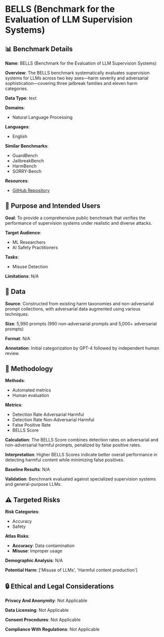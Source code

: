 # BELLS (Benchmark for the Evaluation of LLM Supervision Systems)

## 📊 Benchmark Details

**Name**: BELLS (Benchmark for the Evaluation of LLM Supervision Systems)

**Overview**: The BELLS benchmark systematically evaluates supervision systems for LLMs across two key axes—harm severity and adversarial sophistication—covering three jailbreak families and eleven harm categories.

**Data Type**: text

**Domains**:
- Natural Language Processing

**Languages**:
- English

**Similar Benchmarks**:
- GuardBench
- JailbreakBench
- HarmBench
- SORRY-Bench

**Resources**:
- [GitHub Repository](https://github.com/yourusername/bells)

## 🎯 Purpose and Intended Users

**Goal**: To provide a comprehensive public benchmark that verifies the performance of supervision systems under realistic and diverse attacks.

**Target Audience**:
- ML Researchers
- AI Safety Practitioners

**Tasks**:
- Misuse Detection

**Limitations**: N/A

## 💾 Data

**Source**: Constructed from existing harm taxonomies and non-adversarial prompt collections, with adversarial data augmented using various techniques.

**Size**: 5,990 prompts (990 non-adversarial prompts and 5,000+ adversarial prompts)

**Format**: N/A

**Annotation**: Initial categorization by GPT-4 followed by independent human review.

## 🔬 Methodology

**Methods**:
- Automated metrics
- Human evaluation

**Metrics**:
- Detection Rate Adversarial Harmful
- Detection Rate Non-Adversarial Harmful
- False Positive Rate
- BELLS Score

**Calculation**: The BELLS Score combines detection rates on adversarial and non-adversarial harmful prompts, penalized by false positive rates.

**Interpretation**: Higher BELLS Scores indicate better overall performance in detecting harmful content while minimizing false positives.

**Baseline Results**: N/A

**Validation**: Benchmark evaluated against specialized supervision systems and general-purpose LLMs.

## ⚠️ Targeted Risks

**Risk Categories**:
- Accuracy
- Safety

**Atlas Risks**:
- **Accuracy**: Data contamination
- **Misuse**: Improper usage

**Demographic Analysis**: N/A

**Potential Harm**: ['Misuse of LLMs', 'Harmful content production']

## 🔒 Ethical and Legal Considerations

**Privacy And Anonymity**: Not Applicable

**Data Licensing**: Not Applicable

**Consent Procedures**: Not Applicable

**Compliance With Regulations**: Not Applicable
